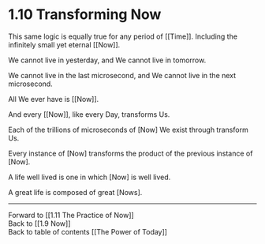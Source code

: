# 1.10 Transforming Now
This same logic is equally true for any period of [[Time]]. Including the infinitely small yet eternal [[Now]]. 

We cannot live in yesterday, and We cannot live in tomorrow. 

We cannot live in the last microsecond, and We cannot live in the next microsecond. 

All We ever have is [[Now]]. 

And every [[Now]], like every Day, transforms Us. 

Each of the trillions of microseconds of [Now] We exist through transform Us. 

Every instance of [Now] transforms the product of the previous instance of [Now]. 

A life well lived is one in which [Now] is well lived. 

A great life is composed of great [Nows]. 

___

Forward to [[1.11 The Practice of Now]]  
Back to [[1.9 Now]]  
Back to table of contents [[The Power of Today]]  